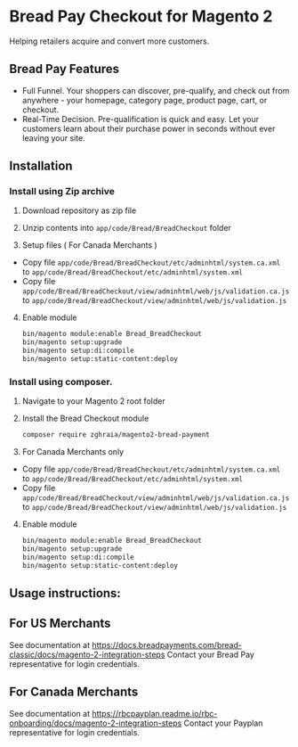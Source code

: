 Bread Pay Checkout for Magento 2
=============================

Helping retailers acquire and convert more customers.

Bread Pay Features
----------------------

* Full Funnel. Your shoppers can discover, pre-qualify, and check out from anywhere - your homepage, 
category page, product page, cart, or checkout. 
* Real-Time Decision. Pre-qualification is quick and easy. Let your customers learn 
about their purchase power in seconds without ever leaving your site.

Installation
------------

### Install using Zip archive

1. Download repository as zip file

2. Unzip contents into `app/code/Bread/BreadCheckout` folder

3. Setup files ( For Canada Merchants )

- Copy file `app/code/Bread/BreadCheckout/etc/adminhtml/system.ca.xml` to `app/code/Bread/BreadCheckout/etc/adminhtml/system.xml`
- Copy file `app/code/Bread/BreadCheckout/view/adminhtml/web/js/validation.ca.js` to `app/code/Bread/BreadCheckout/view/adminhtml/web/js/validation.js`


4. Enable module
    ```bash
    bin/magento module:enable Bread_BreadCheckout
    bin/magento setup:upgrade
    bin/magento setup:di:compile
    bin/magento setup:static-content:deploy
    ```

### Install using composer. 

1. Navigate to your Magento 2 root folder

2. Install the Bread Checkout module    
     ```bash
     composer require zghraia/magento2-bread-payment
     ```
3. For Canada Merchants only

- Copy file `app/code/Bread/BreadCheckout/etc/adminhtml/system.ca.xml` to `app/code/Bread/BreadCheckout/etc/adminhtml/system.xml`
- Copy file `app/code/Bread/BreadCheckout/view/adminhtml/web/js/validation.ca.js` to `app/code/Bread/BreadCheckout/view/adminhtml/web/js/validation.js`

4. Enable module
    ```bash
    bin/magento module:enable Bread_BreadCheckout
    bin/magento setup:upgrade
    bin/magento setup:di:compile
    bin/magento setup:static-content:deploy
    ```
    

## Usage instructions:

For US Merchants
-----------------
See documentation at https://docs.breadpayments.com/bread-classic/docs/magento-2-integration-steps
Contact your Bread Pay representative for login credentials.

For Canada Merchants
--------------------
See documentation at https://rbcpayplan.readme.io/rbc-onboarding/docs/magento-2-integration-steps 
Contact your Payplan representative for login credentials.
